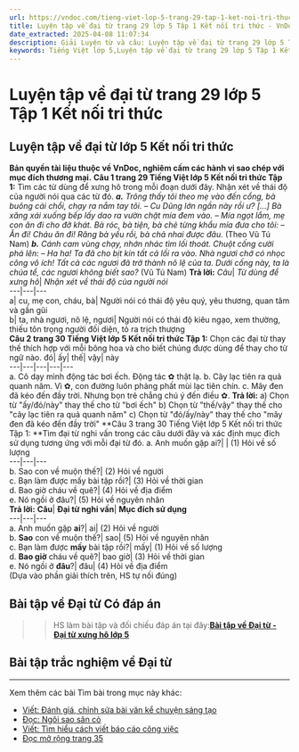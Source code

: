 ```yaml
---
url: https://vndoc.com/tieng-viet-lop-5-trang-29-tap-1-ket-noi-tri-thuc-319590
title: Luyện tập về đại từ trang 29 lớp 5 Tập 1 Kết nối tri thức - VnDoc.com
date_extracted: 2025-04-08 11:07:34
description: Giải Luyện từ và câu: Luyện tập về đại từ trang 29 lớp 5 Tập 1 Kết nối tri thức gồm các phần hướng dẫn giải chi tiết, đầy đủ nhất chỉ có trên VnDoc. Mời các bạn tham khảo.
keywords: Tiếng Việt lớp 5,Luyện tập về đại từ trang 29 lớp 5 Tập 1 Kết nối tri thức,Tiếng Việt lớp 5 trang 29 Tập 1 Kết nối tri thức,Luyện tập về đại từ lớp 5 Kết nối tri thức,Bài tập về Đại từ lớp 5,Luyện tập về đại từ lớp 5,Tiếng Việt lớp 5 Tập 1 trang 29 Kết nối tri thức,Luyện tập về đại từ lớp 5 trang 29,Tiếng Việt lớp 5 Kết nối tri thức,Tiếng Việt lớp 5 Tập 1,sgk Tiếng Việt lớp 5
---
```


# Luyện tập về đại từ trang 29 lớp 5 Tập 1 Kết nối tri thức
## **Luyện tập về đại từ lớp 5 Kết nối tri thức**
**Bản quyền tài liệu thuộc về VnDoc, nghiêm cấm các hành vi sao chép với mục đích thương mại.**
**Câu 1 trang 29 Tiếng Việt lớp 5 Kết nối tri thức Tập 1:** Tìm các từ dùng để xưng hô trong mỗi đoạn dưới đây. Nhận xét về thái độ của người nói qua các từ đó.
_**a.** Trông thấy tôi theo mẹ vào đến cổng, bà buông cái chổi, chạy ra nắm tay tôi._
_– Cu Dũng lớn ngần này rồi ư?_
_\[...\]_
_Bà xăng xái xuống bếp lấy dao ra vườn chặt mía đem vào._
_– Mía ngọt lắm, mẹ con ăn đi cho đỡ khát._
_Bà róc, bà tiện, bà chẻ từng khẩu mía đưa cho tôi:_
_– Ăn đi\! Cháu ăn đi\! Răng bà yếu rồi, bà chả nhai được đâu._
\(Theo Vũ Tú Nam\)
_**b.** Cánh cam vùng chạy, nhớn nhác tìm lối thoát. Chuột cống cười phá lên:_
_– Ha ha\! Ta đã cho bịt kín tất cả lối ra vào. Nhà ngươi chớ có nhọc công vô ích\! Tất cả các ngươi đã trở thành nô lệ của ta. Dưới cống này, ta là chúa tể, các ngươi không biết sao?_
\(Vũ Tú Nam\)
**Trả lời:**
_Câu_|  _Từ dùng để xưng hô_|  _Nhận xét về thái độ của người nói_  
---|---|---  
a| cu, mẹ con, cháu, bà| Người nói có thái độ yêu quý, yêu thương, quan tâm và gần gũi  
b| ta, nhà ngươi, nô lệ, ngươi| Người nói có thái độ kiêu ngạo, xem thường, thiếu tôn trọng người đối diện, tỏ ra trịch thượng  
**Câu 2 trang 30 Tiếng Việt lớp 5 Kết nối tri thức Tập 1:** Chọn các đại từ thay thế thích hợp với mỗi bông hoa và cho biết chúng được dùng để thay cho từ ngữ nào.
đó| ấy| thế| vậy| này  
---|---|---|---|---  
a. Cô dạy mình động tác bơi ếch. Động tác ✿ thật lạ.
b. Cây lạc tiên ra quả quanh năm. Vì ✿, con đường luôn phảng phất mùi lạc tiên chín.
c. Mây đen đã kéo đến đầy trời. Nhưng bọn trẻ chẳng chú ý đến điều ✿.
**Trả lời:**
a\) Chọn từ "ấy/đó/này" thay thế cho từ "bơi ếch"
b\) Chọn từ "thế/vậy" thay thế cho "cây lạc tiên ra quả quanh năm"
c\) Chọn từ "đó/ấy/này" thay thế cho "mây đen đã kéo đến đầy trời"
**Câu 3 trang 30 Tiếng Việt lớp 5 Kết nối tri thức Tập 1: **Tìm đại từ nghi vấn trong các câu dưới đây và xác định mục đích sử dụng tương ứng với mỗi đại từ đó.
a. Anh muốn gặp ai?| | \(1\) Hỏi về số lượng  
---|---|---  
b. Sao con về muộn thế?| \(2\) Hỏi về người  
c. Bạn làm được mấy bài tập rồi?| \(3\) Hỏi về thời gian  
d. Bao giờ cháu về quê?| \(4\) Hỏi về địa điểm  
e. Nó ngồi ở đâu?| \(5\) Hỏi về nguyên nhân  
**Trả lời:**
**Câu**| **Đại từ nghi vấn**| **Mục đích sử dụng**  
---|---|---  
a. Anh muốn gặp **ai**?| ai| \(2\) Hỏi về người  
b. **Sao** con về muộn thế?| sao| \(5\) Hỏi về nguyên nhân  
c. Bạn làm được **mấy** bài tập rồi?| mấy| \(1\) Hỏi về số lượng  
d. **Bao giờ** cháu về quê?| bao giờ| \(3\) Hỏi về thời gian  
e. Nó ngồi ở **đâu**?| đâu| \(4\) Hỏi về địa điểm  
\(Dựa vào phần giải thích trên, HS tự nối đúng\)
## **Bài tập về Đại từ Có đáp án**
>> HS làm bài tập và đối chiếu đáp án tại đây:**[Bài tập về Đại từ - Đại từ xưng hô lớp 5](<https://vndoc.com/bai-tap-luyen-tu-va-cau-lop-5-dai-tu-dai-tu-xung-ho-126858>)**
## **Bài tập trắc nghiệm về Đại từ**
****
Xem thêm các bài Tìm bài trong mục này khác:
  * [Viết: Đánh giá, chỉnh sửa bài văn kể chuyện sáng tạo](</tieng-viet-lop-5-trang-30-tap-1-ket-noi-tri-thuc-319591>)
  * [Đọc: Ngôi sao sân cỏ](</tieng-viet-lop-5-trang-31-tap-1-ket-noi-tri-thuc-319593>)
  * [Viết: Tìm hiểu cách viết báo cáo công việc](</tieng-viet-lop-5-trang-33-tap-1-ket-noi-tri-thuc-319596>)
  * [Đọc mở rộng trang 35](</tieng-viet-lop-5-trang-35-tap-1-ket-noi-tri-thuc-319599>)

